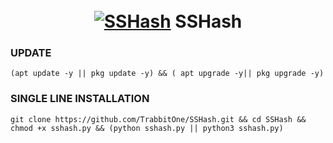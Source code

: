 <h1 align="center">
  <br>
  <a href="https://github.com/TrabbitOne/SSHash"><img src="https://i.ibb.co/TTHC65b/296031085-d6739c8d-0719-41dc-8143-56ce4a620bcc.png" alt="SSHash"></a>
  SSHash
</h1>

### UPDATE
```
(apt update -y || pkg update -y) && ( apt upgrade -y|| pkg upgrade -y)
```

### SINGLE LINE INSTALLATION
```
git clone https://github.com/TrabbitOne/SSHash.git && cd SSHash && chmod +x sshash.py && (python sshash.py || python3 sshash.py)
```
